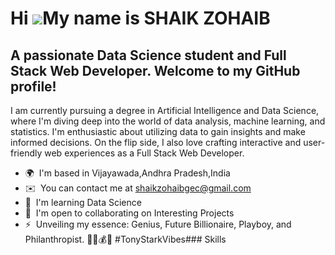 Hi ![](https://user-images.githubusercontent.com/18350557/176309783-0785949b-9127-417c-8b55-ab5a4333674e.gif)My name is SHAIK ZOHAIB
====================================================================================================================================

A passionate Data Science student and Full Stack Web Developer. Welcome to my GitHub profile!
---------------------------------------------------------------------------------------------

I am currently pursuing a degree in Artificial Intelligence and Data Science, where I'm diving deep into the world of data analysis, machine learning, and statistics. I'm enthusiastic about utilizing data to gain insights and make informed decisions. On the flip side, I also love crafting interactive and user-friendly web experiences as a Full Stack Web Developer.

*   🌍  I'm based in Vijayawada,Andhra Pradesh,India
*   ✉️  You can contact me at [shaikzohaibgec@gmail.com](mailto:shaikzohaibgec@gmail.com)
*   🧠  I'm learning Data Science
*   🤝  I'm open to collaborating on Interesting Projects
*   ⚡  Unveiling my essence: Genius, Future Billionaire, Playboy, and Philanthropist. 🦸‍♂️💰🌟 #TonyStarkVibes### Skills 
